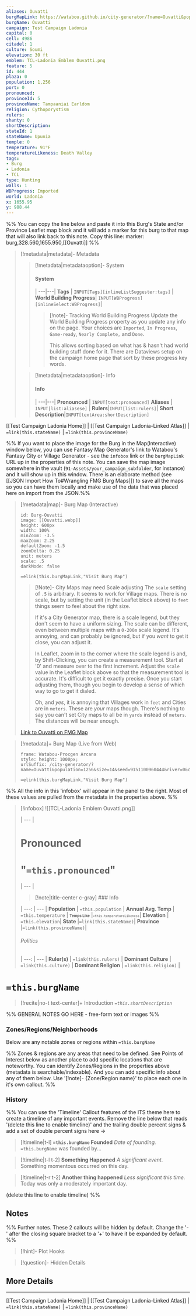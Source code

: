 ```yaml
---
aliases: Ouvatti
burgMapLink: https://watabou.github.io/city-generator/?name=Ouvatti&population=1256&size=14&seed=9151100960444&river=0&coast=0&farms=1&citadel=1&urban_castle=1&hub=false&plaza=0&temple=0&walls=1&shantytown=0&gates=-1
burgName: Ouvatti
campaign: Test Campaign Ladonia
capital: 0
cell: 4986
citadel: 1
culture: Soumi
elevation: 30 ft
emblem: TCL-Ladonia Emblem Ouvatti.png
feature: 5
id: 444
plaza: 0
population: 1,256
port: 0
pronounced:
provinceId: 5
provinceName: Tampaaniai Earldom
religion: Cythoporystism
rulers:
shanty: 0
shortDescription:
stateId: 1
stateName: Upunia
temple: 0
temperature: 91°F
temperatureLikeness: Death Valley
tags:
- Burg
- Ladonia
- TCL
type: Hunting
walls: 1
WBProgress: Imported
world: Ladonia
x: 1655.95
y: 988.44
---
```


%% You can copy the line below and paste it into this Burg's State and/or Province Leaflet map block and it will add a marker for this burg to that map that will also link back to this note. Copy this line:
marker: burg,328.560,1655.950,[[Ouvatti]]
%%

> [!metadata|metadata]- Metadata 
>> [!metadata|metadataoption]- System
>> #### System
>>  |
>> ---|---|
>> **Tags** | `INPUT[Tags][inlineListSuggester:tags]` |
>> **World Building Progress**| `INPUT[WBProgress][inlineSelect:WBProgress]`|
>>> [!note]- Tracking World Building Progress
>>> Update the World Building Progress property as you update any info on the page. Your choices are `Imported`, `In Progress`, `Game-ready`, `Nearly Complete,` and `Done`. 
>>> 
>>> This allows sorting based on what has & hasn't had world building stuff done for it. There are Dataviews setup on the campaign home page that sort by these progress key words.
> 
>> [!metadata|metadataoption]- Info
>> #### Info
>>  |
>> ---|---|
> **Pronounced** |  `INPUT[text:pronounced]`
> **Aliases** | `INPUT[list:aliasese]` |
> **Rulers**|`INPUT[list:rulers]`|
> **Short Description**|`INPUT[textArea:shortDescription]`

[[Test Campaign Ladonia Home]] | [[Test Campaign Ladonia-Linked Atlas]] | `=link(this.stateName)` | `=link(this.provinceName)`

%% If you want to place the image for the Burg in the Map(Interactive) window below, you can use Fantasy Map Generator's link to Watabou's Fantasy City or Village Generator - see the `infobox` link or the `burgMapLink` URL up in the properties of this note. You can save the map image somewhere in the vault (`91-Assets/your_campaign_subfolder`, for instance) and it will show up in this window. There is an elaborate method (see [[JSON Import How To#Wrangling FMG Burg Maps]]) to save all the maps so you can have them locally and make use of the data that was placed here on import from the JSON.%% 

> [!metadata|map]- Burg Map (Interactive)
> ```leaflet
> id: Burg-Ouvatti
> image: [[Ouvatti.webp]]
> height: 600px
> width: 100%
> minZoom: -3.5
> maxZoom: 2.25
> defaultZoom: -1.5
> zoomDelta: 0.25
> unit: meters
> scale: .5
> darkMode: false
> ```
> `=elink(this.burgMapLink,"Visit Burg Map")`
> > [!Note]- City Maps may need Scale adjusting
> > The `scale` setting of `.5` is arbitrary. It seems to work for Village maps. There is no scale, but by setting the unit (in the Leaflet block above) to `feet` things seem to feel about the right size.
> > 
> > If it's a City Generator map, there is a scale legend, but they don't seem to have a uniform sizing. The scale can be different, even between multiple maps with a `0-200m` scale legend. It's annoying, and can probably be ignored, but if you *want* to get it close, you can adjust it.
> > 
> >  In Leaflet, zoom in to the corner where the scale legend is and, by Shift-Clicking, you can create a measurement tool. Start at '0' and measure over to the first increment. Adjust the `scale` value in the Leaflet block above so that the measurement tool is accurate. It's difficult to get it exactly precise. Once you start adjusting them, though you begin to develop a sense of which way to go to get it dialed.
> >
> > Oh, and *yes*, it is annoying that Villages work in `feet` and Cities are in `meters`. These are *your* maps though. There's nothing to say you can't set City maps to all be in `yards` instead of `meters`. The distances will be near enough.
> 
> [Link to Ouvatti on FMG Map](https://azgaar.github.io/Fantasy-Map-Generator/?maplink=https://dl.dropboxusercontent.com/scl/fi/s1ildj50q943p20hgqsvz/Ladonia-2024-04-13-18-07.map?rlkey=tt7j7x4gqbhxu043p5q2f2ucx&dl=0&scale=3&x=1655.95&y=988.44)

> [!metadata]+ Burg Map (Live from Web)
> ```custom-frames
> frame: Watabou-Procgen Arcana
> style: height: 1000px;
> urlSuffix: /city-generator/?name=Ouvatti&population=1256&size=14&seed=9151100960444&river=0&coast=0&farms=1&citadel=1&urban_castle=1&hub=false&plaza=0&temple=0&walls=1&shantytown=0&gates=-1
> ```
>  `=elink(this.burgMapLink,"Visit Burg Map")`

%% All the info in this 'infobox' will appear in the panel to the right. Most of these values are pulled from the metadata in the properties above. %%

> [!infobox]
> ![[TCL-Ladonia Emblem Ouvatti.png]]
>
>  |
>  --- |
> 
>  # **Pronounced**
>  # "`=this.pronounced`"
> 
>  |
>  --- |
>  
>> [!note|title-center c-gray] ### Info
> 
>  |
>  ---: | --- |
> **Population** | `=this.population` |
> **Annual Avg. Temp** | `=this.temperature` |
> <span style="font-size:x-small">**Temps Like**</span> |<span style="font-size:x-small">`=this.temperatureLikeness`</span>|
>  **Elevation** | `=this.elevation`|
>  **State** |`=link(this.stateName)`|
>  **Province** |`=link(this.provinceName)`|
>  
> ###### Politics
>  |
> ---: | --- |
> **Ruler(s)** | `=link(this.rulers)` |
>**Dominant Culture** | `=link(this.culture)` |
> **Dominant Religion** | `=link(this.religion)` |
>

# **`=this.burgName`**
 
> [!recite|no-t text-center]+ Introduction
> *`=this.shortDescription`*

%% GENERAL NOTES GO HERE - free-form text or images %%

### Zones/Regions/Neighborhoods
Below are any notable zones or regions within `=this.burgName`

%% Zones & regions are any areas that need to be defined. See Points of Interest below as another place to add specific locations that are noteworthy. You can identify Zones/Regions in the properties above (metadata is searchable/indexable). And you can add specific info about any of them below. Use '[!note]- {Zone/Region name}' to place each one in it's own callout. %%

### History

%% You can use the 'Timeline' Callout features of the ITS theme here to create a timeline of any important events. Remove the line below that reads '(delete this line to enable timeline)' and the trailing double percent signs & add a set of double percent signs here ->

> [!timeline|t-l] **`=this.burgName` Founded** _Date of founding._
> `=this.burgName` was founded by...

> [!timeline|t-l t-2] **Something Happened** *A significant event.*
> Something momentous occurred on this day.

> [!timeline|t-r t-2] **Another thing happened** *Less significant this time.*
> Today was only a moderately important day.

(delete this line to enable timeline) %%

## Notes

%% Further notes. These 2 callouts will be hidden by default. Change the '-' after the closing square bracket to a '+' to have it be expanded by default. %%

> [!hint]- Plot Hooks
>

> [!question]- Hidden Details
> 

## More Details

---

[[Test Campaign Ladonia Home]] | [[Test Campaign Ladonia-Linked Atlas]] | `=link(this.stateName)` | `=link(this.provinceName)`